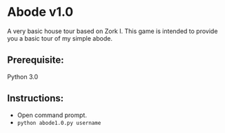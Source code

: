<h1>Abode v1.0</h1>
<p>
  A very basic house tour based on Zork I.
  This game is intended to provide you a basic tour of my simple abode.

  <h2>Prerequisite:</h2>
  Python 3.0

  <h2>Instructions:</h2>
  <ul>
    <li>Open command prompt.</li>
    <li><code>python abode1.0.py username</code></li>
  </ul>
</p>
